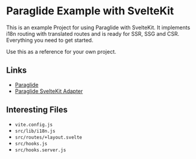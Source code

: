 # Paraglide Example with SvelteKit

This is an example Project for using Paraglide with SvelteKit. It implements i18n routing with translated routes and is ready for SSR, SSG and CSR. Everything you need to get started.

Use this as a reference for your own project.

## Links
- [Paraglide](https://inlang.com/m/gerre34r/library-inlang-paraglideJs)
- [Paraglide SvelteKit Adapter](https://inlang.com/m/dxnzrydw)

## Interesting Files
- `vite.config.js`
- `src/lib/i18n.js`
- `src/routes/+layout.svelte`
- `src/hooks.js`
- `src/hooks.server.js`